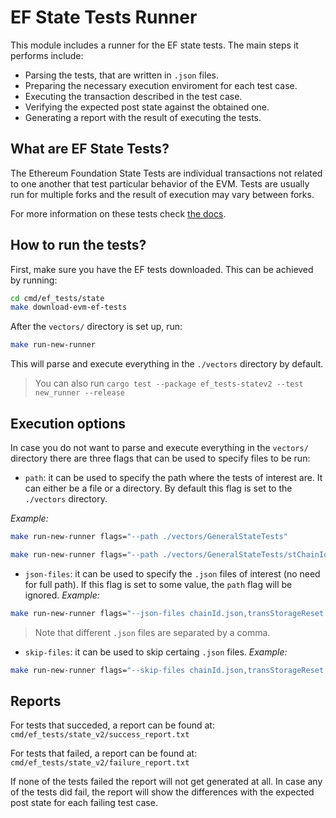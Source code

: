 # EF State Tests Runner
This module includes a runner for the EF state tests. The main steps it performs include:
- Parsing the tests, that are written in `.json` files.
- Preparing the necessary execution enviroment for each test case.
- Executing the transaction described in the test case.
- Verifying the expected post state against the obtained one.
- Generating a report with the result of executing the tests.

## What are EF State Tests?
The Ethereum Foundation State Tests are individual transactions not related to one another that test particular behavior of the EVM. Tests are usually run for multiple forks and the result of execution may vary between forks.

For more information on these tests check [the docs](https://eest.ethereum.org/main/running_tests/test_formats/state_test/#fixtureconfig).

## How to run the tests?

First, make sure you have the EF tests downloaded. This can be achieved by running:
```bash
cd cmd/ef_tests/state
make download-evm-ef-tests
```

After the `vectors/` directory is set up, run:

```bash
make run-new-runner
```

This will parse and execute everything in the `./vectors` directory by default.

> You can also run `cargo test --package ef_tests-statev2 --test new_runner --release`

## Execution options
In case you do not want to parse and execute everything in the `vectors/` directory there are three flags that can be used to specify files to be run:

- `path`: it can be used to specify the path where the tests of interest are. It can either be a file or a directory. By default this flag is set to the `./vectors` directory.

_Example:_

```bash
make run-new-runner flags="--path ./vectors/GeneralStateTests"
```

```bash
make run-new-runner flags="--path ./vectors/GeneralStateTests/stChainId/chainId.json"
```


- `json-files`: it can be used to specify the `.json` files of interest (no need for full path). If this flag is set to some value, the `path` flag will be ignored.
_Example:_

```bash
make run-new-runner flags="--json-files chainId.json,transStorageReset.json"
```

> Note that different `.json` files are separated by a comma.


- `skip-files`: it can be used to skip certaing `.json` files.
_Example:_

```bash
make run-new-runner flags="--skip-files chainId.json,transStorageReset.json"
```

## Reports
For tests that succeded, a report can be found at:
`cmd/ef_tests/state_v2/success_report.txt`

For tests that failed, a report can be found at:
`cmd/ef_tests/state_v2/failure_report.txt`

If none of the tests failed the report will not get generated at all. In case any of the tests did fail, the report will show the differences with the expected post state for each failing test case.
